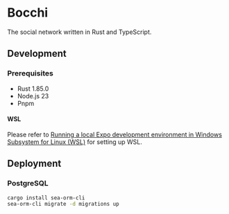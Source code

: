 # Bocchi

The social network written in Rust and TypeScript.

## Development

### Prerequisites

- Rust 1.85.0
- Node.js 23
- Pnpm

#### WSL

Please refer to [Running a local Expo development environment in Windows Subsystem for Linux (WSL)](https://github.com/expo/fyi/blob/main/wsl.md) for setting up WSL.

## Deployment

### PostgreSQL

```bash
cargo install sea-orm-cli
sea-orm-cli migrate -d migrations up
```

